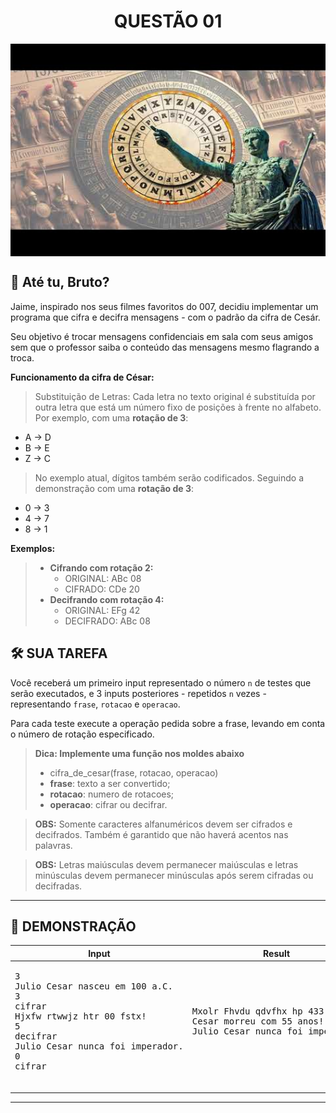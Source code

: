 <div align="center">
  <h1>QUESTÃO 01</h1>
    <img src="../../assets/cesar.jpg" align="center" style="width: 600px; height: 340px;" />
  </p>
</div>

## 📝 Até tu, Bruto?

Jaime, inspirado nos seus filmes favoritos do 007, decidiu implementar um programa que cifra e decifra mensagens - com o padrão da cifra de Cesár. 

Seu objetivo é trocar mensagens confidenciais em sala com seus amigos sem que o professor saiba o conteúdo das mensagens mesmo flagrando a troca.

**Funcionamento da cifra de César:**

>Substituição de Letras: Cada letra no texto original  é substituída por outra letra que está um número fixo de posições à frente no alfabeto. Por exemplo, com uma **rotação de 3**:
- A → D
- B → E
- Z → C

>No exemplo atual, dígitos também serão codificados. Seguindo a demonstração com uma **rotação de 3**:
- 0 → 3
- 4 → 7
- 8 → 1

**Exemplos:**

>- **Cifrando com rotação 2:**
>   - ORIGINAL:  ABc 08
>   - CIFRADO: CDe 20
>- **Decifrando com rotação 4:**
>   - ORIGINAL:  EFg 42
>   - DECIFRADO: ABc 08

## 🛠️ SUA TAREFA

Você receberá um primeiro input representado o número `n` de testes que serão executados, e 3 inputs posteriores - repetidos `n` vezes - representando `frase`, `rotacao` e `operacao`.

Para cada teste execute a operação pedida sobre a frase, levando em conta o número de rotação especificado.

>**Dica: Implemente uma função nos moldes abaixo**
>- cifra_de_cesar(frase, rotacao, operacao)
>  - **frase**: texto a ser convertido;
>  - **rotacao**: numero de rotacoes;
>  - **operacao**: cifrar ou decifrar.

>**OBS:** Somente caracteres alfanuméricos devem ser cifrados e decifrados. Também é garantido que não haverá acentos nas palavras.

>**OBS:** Letras maiúsculas devem permanecer maiúsculas e letras minúsculas devem permanecer minúsculas após serem cifradas ou decifradas.

---

## 👀 DEMONSTRAÇÃO

<table>

<thead>
    <tr>
        <th>Input</th>
        <th>Result</th>
    </tr>
</thead>

<tbody>
    <!-- Primeiro Teste -->
    <tr>
        <!-- Inputs -->
        <td><pre>3
Julio Cesar nasceu em 100 a.C.
3
cifrar
Hjxfw rtwwjz htr 00 fstx!
5
decifrar
Julio Cesar nunca foi imperador.
0
cifrar
        </pre></td>
        <!-- Outputs -->
        <td><pre>Mxolr Fhvdu qdvfhx hp 433 d.F.
Cesar morreu com 55 anos!
Julio Cesar nunca foi imperador.
        </pre></td>
    </tr>
</tbody>

</table>

---
